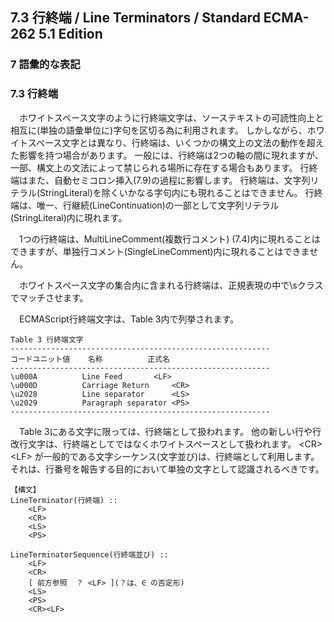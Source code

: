 7.3 行終端 / Line Terminators / Standard ECMA-262 5.1 Edition
-------------------------------------------------------------

### 7 語彙的な表記

### 7.3 行終端

　ホワイトスペース文字のように行終端文字は、ソーステキストの可読性向上と相互に(単独の語彙単位に)字句を区切る為に利用されます。
しかしながら、ホワイトスペース文字とは異なり、行終端は、いくつかの構文上の文法の動作を超えた影響を持つ場合があります。
一般には、行終端は2つの軸の間に現れますが、一部、構文上の文法によって禁じられる場所に存在する場合もあります。
行終端はまた、自動セミコロン挿入(7.9)の過程に影響します。
行終端は、文字列リテラル(StringLiteral)を除くいかなる字句内にも現れることはできません。
行終端は、唯一、行継続(LineContinuation)の一部として文字列リテラル(StringLiteral)内に現れます。

　1つの行終端は、MultiLineComment(複数行コメント)
(7.4)内に現れることはできますが、単独行コメント(SingleLineComment)内に現れることはできません。

　ホワイトスペース文字の集合内に含まれる行終端は、正規表現の中で\\sクラスでマッチさせます。

　ECMAScript行終端文字は、Table 3内で列挙されます。

    Table 3 行終端文字
    ----------------------------------------------------------
    コードユニット値    名称          正式名
    ----------------------------------------------------------
    \u000A          Line Feed       <LF>
    \u000D          Carriage Return     <CR>
    \u2028          Line separator      <LS>
    \u2029          Paragraph separator <PS>
    ----------------------------------------------------------

　Table 3にある文字に限っては、行終端として扱われます。
他の新しい行や行改行文字は、行終端としてではなくホワイトスペースとして扱われます。
\<CR\>\<LF\>
が一般的である文字シーケンス(文字並び)は、行終端として利用します。
それは、行番号を報告する目的において単独の文字として認識されるべきです。

    【構文】
    LineTerminator(行終端) ::
        <LF>
        <CR>
        <LS>
        <PS>

    LineTerminatorSequence(行終端並び) ::
        <LF>
        <CR>
        [ 前方参照  ？ <LF> ](？は、∈ の否定形)
        <LS>
        <PS>
        <CR><LF>

